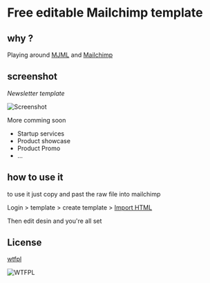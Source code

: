 # Free editable Mailchimp template

## why  ? 

Playing around  [MJML](http://mjml.io)  and [Mailchimp](http://mailchimp.com)

## screenshot

*Newsletter template* 

![Screenshot](https://i.imgur.com/6RfVxqr.png)

More comming soon 
* Startup services 
* Product showcase
* Product Promo 
* ...

## how to use it 

to use it just copy and past the raw file into mailchimp 

Login > template > create template > [Import HTML](https://us10.admin.mailchimp.com/templates/create-template/)

Then edit desin and you're all set

## License

[wtfpl](http://www.wtfpl.net/)



![WTFPL](https://upload.wikimedia.org/wikipedia/commons/thumb/0/05/WTFPL_logo.svg/280px-WTFPL_logo.svg.png)
